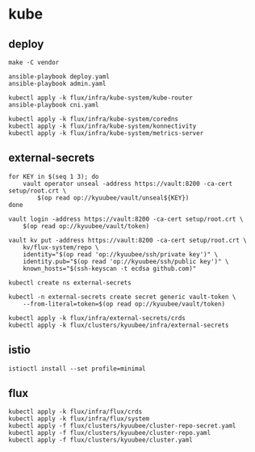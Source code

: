 # kube

## deploy

    make -C vendor

    ansible-playbook deploy.yaml
    ansible-playbook admin.yaml

    kubectl apply -k flux/infra/kube-system/kube-router
    ansible-playbook cni.yaml

    kubectl apply -k flux/infra/kube-system/coredns
    kubectl apply -k flux/infra/kube-system/konnectivity
    kubectl apply -k flux/infra/kube-system/metrics-server

## external-secrets

    for KEY in $(seq 1 3); do
        vault operator unseal -address https://vault:8200 -ca-cert setup/root.crt \
            $(op read op://kyuubee/vault/unseal${KEY})
    done

    vault login -address https://vault:8200 -ca-cert setup/root.crt \
        $(op read op://kyuubee/vault/token)

    vault kv put -address https://vault:8200 -ca-cert setup/root.crt \
        kv/flux-system/repo \
        identity="$(op read 'op://kyuubee/ssh/private key')" \
        identity.pub="$(op read 'op://kyuubee/ssh/public key')" \
        known_hosts="$(ssh-keyscan -t ecdsa github.com)"

    kubectl create ns external-secrets

    kubectl -n external-secrets create secret generic vault-token \
        --from-literal=token=$(op read op://kyuubee/vault/token)

    kubectl apply -k flux/infra/external-secrets/crds
    kubectl apply -k flux/clusters/kyuubee/infra/external-secrets

## istio

    istioctl install --set profile=minimal

## flux

    kubectl apply -k flux/infra/flux/crds
    kubectl apply -k flux/infra/flux/system
    kubectl apply -f flux/clusters/kyuubee/cluster-repo-secret.yaml
    kubectl apply -f flux/clusters/kyuubee/cluster-repo.yaml
    kubectl apply -f flux/clusters/kyuubee/cluster.yaml
